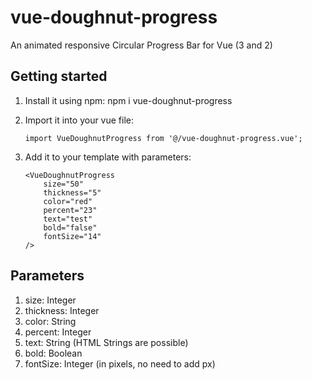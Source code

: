 # vue-doughnut-progress
An animated responsive Circular Progress Bar for Vue (3 and 2)

## Getting started
1. Install it using npm: npm i vue-doughnut-progress
2. Import it into your vue file:

    ```
    import VueDoughnutProgress from '@/vue-doughnut-progress.vue';
    ```

3. Add it to your template with parameters:
    
    ```
    <VueDoughnutProgress
        size="50"
        thickness="5"
        color="red"
        percent="23"
        text="test"
        bold="false"
        fontSize="14" 
    />
    ```

## Parameters

1. size:            Integer
2. thickness:       Integer
3. color:           String
4. percent:         Integer
5. text:            String (HTML Strings are possible)
6. bold:            Boolean
7. fontSize:        Integer (in pixels, no need to add px)
